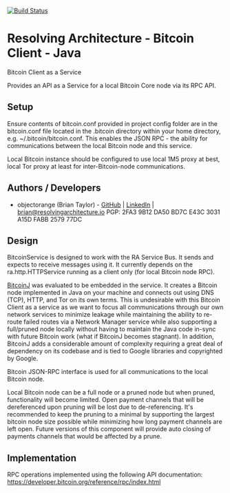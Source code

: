 [![Build Status](https://travis-ci.com/resolvingarchitecture/bitcoin-client-java.svg?branch=master)](https://travis-ci.com/resolvingarchitecture/bitcoin-client-java)

# Resolving Architecture - Bitcoin Client - Java
Bitcoin Client as a Service

Provides an API as a Service for a local Bitcoin Core node via its RPC API.

## Setup
Ensure contents of bitcoin.conf provided in project config folder are in the bitcoin.conf file located in the .bitcoin
directory within your home directory, e.g. ~/.bitcoin/bitcoin.conf. This enables the JSON RPC - the ability for communications
between the local Bitcoin node and this service.

Local Bitcoin instance should be configured to use local 1M5 proxy at best,
local Tor proxy at least for inter-Bitcoin-node communications.

## Authors / Developers

* objectorange (Brian Taylor) - [GitHub](https://github.com/objectorange) | [LinkedIn](https://www.linkedin.com/in/decentralizationarchitect/) | brian@resolvingarchitecture.io PGP: 2FA3 9B12 DA50 BD7C E43C 3031 A15D FABB 2579 77DC

## Design
BitcoinService is designed to work with the RA Service Bus. It sends and expects to receive messages using it.
It currently depends on the ra.http.HTTPService running as a client only (for local Bitcoin node RPC).

[BitcoinJ](https://bitcoinj.org/) was evaluated to be embedded in the service. It creates a Bitcoin node implemented in Java
on your machine and connects out using DNS (TCP), HTTP, and Tor on its own terms. This is undesirable with this Bitcoin Client
as a service as we want to focus all communications through our own network services to minimize leakage while
maintaining the ability to re-route failed routes via a Network Manager service while also supporting a full/pruned node
locally without having to maintain the Java code in-sync with future Bitcoin work (what if BitcoinJ becomes stagnant).
In addition, BitcoinJ adds a considerable amount of complexity requiring a great deal of dependency on its codebase and
is tied to Google libraries and copyrighted by Google.

Bitcoin JSON-RPC interface is used for all communications to the local Bitcoin node.

Local Bitcoin node can be a full node or a pruned node but when pruned, functionality will become limited.
Open payment channels that will be dereferenced upon pruning will be lost due to de-referencing.
It's recommended to keep the pruning to a minimal by supporting the largest bitcoin node size possible while minimizing how long payment channels are left open.
Future versions of this component will provide auto closing of payments channels that would be affected by a prune.

## Implementation
RPC operations implemented using the following API documentation: https://developer.bitcoin.org/reference/rpc/index.html

